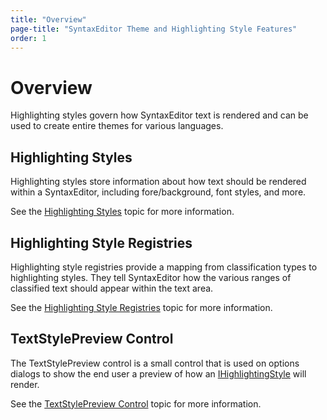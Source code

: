 ```yaml
---
title: "Overview"
page-title: "SyntaxEditor Theme and Highlighting Style Features"
order: 1
---
```

# Overview

Highlighting styles govern how SyntaxEditor text is rendered and can be used to create entire themes for various languages.

## Highlighting Styles

Highlighting styles store information about how text should be rendered within a SyntaxEditor, including fore/background, font styles, and more.

See the [Highlighting Styles](highlighting-styles.md) topic for more information.

## Highlighting Style Registries

Highlighting style registries provide a mapping from classification types to highlighting styles.  They tell SyntaxEditor how the various ranges of classified text should appear within the text area.

See the [Highlighting Style Registries](highlighting-style-registries.md) topic for more information.

## TextStylePreview Control

The TextStylePreview control is a small control that is used on options dialogs to show the end user a preview of how an [IHighlightingStyle](xref:ActiproSoftware.Windows.Controls.SyntaxEditor.Highlighting.IHighlightingStyle) will render.

See the [TextStylePreview Control](text-style-preview.md) topic for more information.
